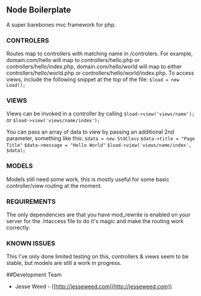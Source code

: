 ## Node Boilerplate
A super barebones mvc framework for php.

### CONTROLERS
Routes map to controllers with matching name in /controlers. For example, domain.com/hello will map to controllers/hello.php or controllers/hello/index.php, domain.com/hello/world will map to either controllers/hello/world.php or controllers/hello/world/index.php. To access views, include the following snippet at the top of the file: `$load = new Load();`

### VIEWS
Views can be invoked in a controller by calling `$load->view('views/name');` or `$load->view('views/name/index');`

You can pass an array of data to view by passing an additional 2nd parameter, something like this:
`$data = new StdClass`
`$data->title = "Page Title"`
`$data->message = "Hello World"`
`$load->view('views/name/index', $data);`

### MODELS
Models still need some work, this is mostly useful for some basic controller/view routing at the moment.


### REQUIREMENTS
The only dependencies are that you have mod_rewrite is enabled on your server for the .htaccess file to do it's magic and make the routing work correctly.


### KNOWN ISSUES
This I've only done limited testing on this, controllers & views seem to be stable, but models are still a work in progress.



##Development Team

* Jesse Weed - ([http://jesseweed.com](http://jesseweed.com))